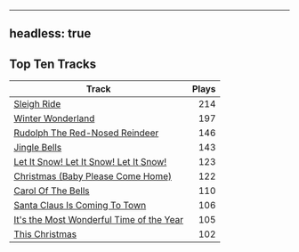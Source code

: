 
---
headless: true
---

## Top Ten Tracks

| Track | Plays |
| --- |  ---: |
|[Sleigh Ride](/songs/sleigh-ride)| 214|
|[Winter Wonderland](/songs/winter-wonderland)| 197|
|[Rudolph The Red-Nosed Reindeer](/songs/rudolph-the-red-nosed-reindeer)| 146|
|[Jingle Bells](/songs/jingle-bells)| 143|
|[Let It Snow! Let It Snow! Let It Snow!](/songs/let-it-snow-let-it-snow-let-it-snow)| 123|
|[Christmas (Baby Please Come Home)](/songs/christmas-baby-please-come-home)| 122|
|[Carol Of The Bells](/songs/carol-of-the-bells)| 110|
|[Santa Claus Is Coming To Town](/songs/santa-claus-is-coming-to-town)| 106|
|[It's the Most Wonderful Time of the Year](/songs/its-the-most-wonderful-time-of-the-year)| 105|
|[This Christmas](/songs/this-christmas)| 102|
